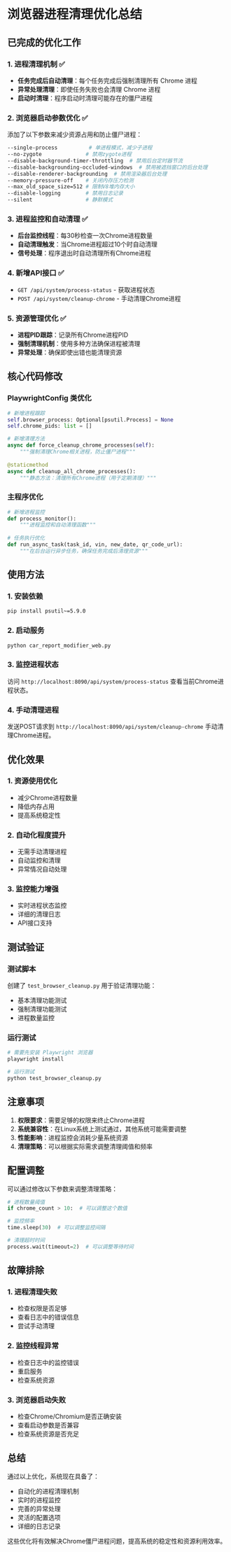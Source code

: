 # 浏览器进程清理优化总结

## 已完成的优化工作

### 1. 进程清理机制 ✅
- **任务完成后自动清理**：每个任务完成后强制清理所有 Chrome 进程
- **异常处理清理**：即使任务失败也会清理 Chrome 进程
- **启动时清理**：程序启动时清理可能存在的僵尸进程

### 2. 浏览器启动参数优化 ✅
添加了以下参数来减少资源占用和防止僵尸进程：
```bash
--single-process          # 单进程模式，减少子进程
--no-zygote              # 禁用zygote进程
--disable-background-timer-throttling  # 禁用后台定时器节流
--disable-backgrounding-occluded-windows  # 禁用被遮挡窗口的后台处理
--disable-renderer-backgrounding  # 禁用渲染器后台处理
--memory-pressure-off    # 关闭内存压力检测
--max_old_space_size=512 # 限制V8堆内存大小
--disable-logging        # 禁用日志记录
--silent                 # 静默模式
```

### 3. 进程监控和自动清理 ✅
- **后台监控线程**：每30秒检查一次Chrome进程数量
- **自动清理触发**：当Chrome进程超过10个时自动清理
- **信号处理**：程序退出时自动清理所有Chrome进程

### 4. 新增API接口 ✅
- `GET /api/system/process-status` - 获取进程状态
- `POST /api/system/cleanup-chrome` - 手动清理Chrome进程

### 5. 资源管理优化 ✅
- **进程PID跟踪**：记录所有Chrome进程PID
- **强制清理机制**：使用多种方法确保进程被清理
- **异常处理**：确保即使出错也能清理资源

## 核心代码修改

### PlaywrightConfig 类优化
```python
# 新增进程跟踪
self.browser_process: Optional[psutil.Process] = None
self.chrome_pids: list = []

# 新增清理方法
async def force_cleanup_chrome_processes(self):
    """强制清理Chrome相关进程，防止僵尸进程"""
    
@staticmethod
async def cleanup_all_chrome_processes():
    """静态方法：清理所有Chrome进程（用于定期清理）"""
```

### 主程序优化
```python
# 新增进程监控
def process_monitor():
    """进程监控和自动清理函数"""
    
# 任务执行优化
def run_async_task(task_id, vin, new_date, qr_code_url):
    """在后台运行异步任务，确保任务完成后清理资源"""
```

## 使用方法

### 1. 安装依赖
```bash
pip install psutil~=5.9.0
```

### 2. 启动服务
```bash
python car_report_modifier_web.py
```

### 3. 监控进程状态
访问 `http://localhost:8090/api/system/process-status` 查看当前Chrome进程状态。

### 4. 手动清理进程
发送POST请求到 `http://localhost:8090/api/system/cleanup-chrome` 手动清理Chrome进程。

## 优化效果

### 1. 资源使用优化
- 减少Chrome进程数量
- 降低内存占用
- 提高系统稳定性

### 2. 自动化程度提升
- 无需手动清理进程
- 自动监控和清理
- 异常情况自动处理

### 3. 监控能力增强
- 实时进程状态监控
- 详细的清理日志
- API接口支持

## 测试验证

### 测试脚本
创建了 `test_browser_cleanup.py` 用于验证清理功能：
- 基本清理功能测试
- 强制清理功能测试
- 进程数量监控

### 运行测试
```bash
# 需要先安装 Playwright 浏览器
playwright install

# 运行测试
python test_browser_cleanup.py
```

## 注意事项

1. **权限要求**：需要足够的权限来终止Chrome进程
2. **系统兼容性**：在Linux系统上测试通过，其他系统可能需要调整
3. **性能影响**：进程监控会消耗少量系统资源
4. **清理策略**：可以根据实际需求调整清理阈值和频率

## 配置调整

可以通过修改以下参数来调整清理策略：

```python
# 进程数量阈值
if chrome_count > 10:  # 可以调整这个数值

# 监控频率
time.sleep(30)  # 可以调整监控间隔

# 清理超时时间
process.wait(timeout=2)  # 可以调整等待时间
```

## 故障排除

### 1. 进程清理失败
- 检查权限是否足够
- 查看日志中的错误信息
- 尝试手动清理

### 2. 监控线程异常
- 检查日志中的监控错误
- 重启服务
- 检查系统资源

### 3. 浏览器启动失败
- 检查Chrome/Chromium是否正确安装
- 查看启动参数是否兼容
- 检查系统资源是否充足

## 总结

通过以上优化，系统现在具备了：
- 自动化的进程清理机制
- 实时的进程监控
- 完善的异常处理
- 灵活的配置选项
- 详细的日志记录

这些优化将有效解决Chrome僵尸进程问题，提高系统的稳定性和资源利用效率。
